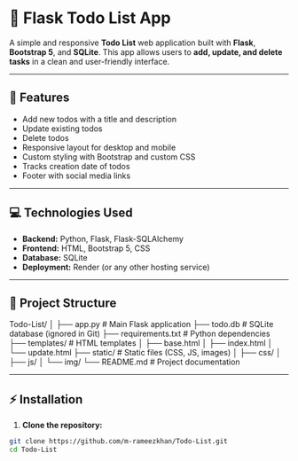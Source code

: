 # 📝 Flask Todo List App

A simple and responsive **Todo List** web application built with **Flask**, **Bootstrap 5**, and **SQLite**. This app allows users to **add, update, and delete tasks** in a clean and user-friendly interface.  

---

## 🚀 Features
- Add new todos with a title and description  
- Update existing todos  
- Delete todos  
- Responsive layout for desktop and mobile  
- Custom styling with Bootstrap and custom CSS  
- Tracks creation date of todos  
- Footer with social media links  

---

## 💻 Technologies Used
- **Backend:** Python, Flask, Flask-SQLAlchemy  
- **Frontend:** HTML, Bootstrap 5, CSS  
- **Database:** SQLite  
- **Deployment:** Render (or any other hosting service)  

---

## 📁 Project Structure
Todo-List/
│
├── app.py              # Main Flask application
├── todo.db             # SQLite database (ignored in Git)
├── requirements.txt    # Python dependencies
├── templates/          # HTML templates
│   ├── base.html
│   ├── index.html
│   └── update.html
├── static/             # Static files (CSS, JS, images)
│   ├── css/
│   ├── js/
│   └── img/
└── README.md           # Project documentation

---

## ⚡ Installation
1. **Clone the repository:**  
```bash
git clone https://github.com/m-rameezkhan/Todo-List.git
cd Todo-List
